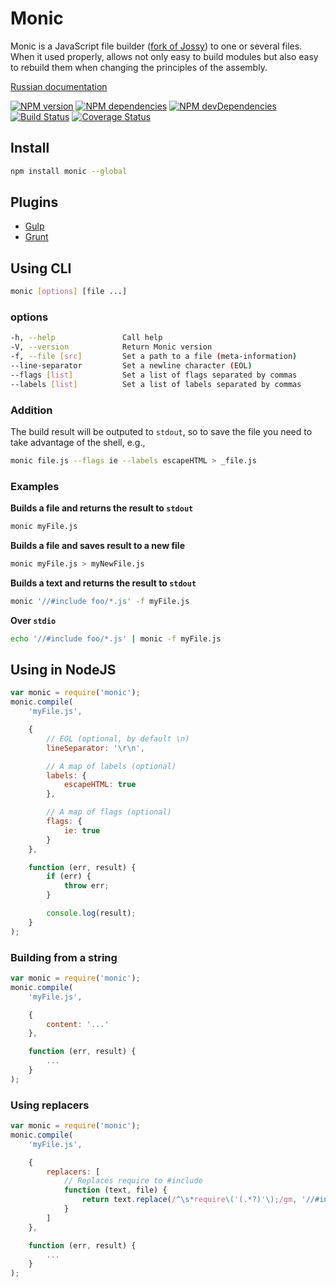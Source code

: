 Monic
=====

Monic is a JavaScript file builder ([fork of Jossy](https://github.com/Kolyaj/Jossy)) to one or several files.
When it used properly, allows not only easy to build modules but also easy to rebuild them when changing the principles
of the assembly.

[Russian documentation](https://github.com/MonicBuilder/Monic/blob/master/README.ru.md)

[![NPM version](http://img.shields.io/npm/v/monic.svg?style=flat)](http://badge.fury.io/js/monic)
[![NPM dependencies](http://img.shields.io/david/MonicBuilder/Monic.svg?style=flat)](https://david-dm.org/MonicBuilder/Monic#info=dependencies&view=table)
[![NPM devDependencies](http://img.shields.io/david/dev/MonicBuilder/Monic.svg?style=flat)](https://david-dm.org/MonicBuilder/Monic#info=devDependencies&view=table)
[![Build Status](http://img.shields.io/travis/MonicBuilder/Monic.svg?style=flat&branch=master)](https://travis-ci.org/MonicBuilder/Monic)
[![Coverage Status](http://img.shields.io/coveralls/MonicBuilder/Monic.svg?style=flat)](https://coveralls.io/r/MonicBuilder/Monic?branch=master)

## Install

```bash
npm install monic --global
```

## Plugins

* [Gulp](https://github.com/MonicBuilder/gulp-monic)
* [Grunt](https://github.com/MonicBuilder/grunt-monic)

## Using CLI

```bash
monic [options] [file ...]
```

### options

```bash
-h, --help               Call help
-V, --version            Return Monic version
-f, --file [src]         Set a path to a file (meta-information)
--line-separator         Set a newline character (EOL)
--flags [list]           Set a list of flags separated by commas
--labels [list]          Set a list of labels separated by commas
```

### Addition

The build result will be outputed to `stdout`, so to save the file you need to take advantage of the shell, e.g.,

```bash
monic file.js --flags ie --labels escapeHTML > _file.js
```

### Examples

**Builds a file and returns the result to `stdout`**

```bash
monic myFile.js
```

**Builds a file and saves result to a new file**

```bash
monic myFile.js > myNewFile.js
```

**Builds a text and returns the result to `stdout`**

```bash
monic '//#include foo/*.js' -f myFile.js
```

**Over `stdio`**

```bash
echo '//#include foo/*.js' | monic -f myFile.js
```

## Using in NodeJS

```js
var monic = require('monic');
monic.compile(
	'myFile.js',

	{
		// EOL (optional, by default \n)
		lineSeparator: '\r\n',

		// A map of labels (optional)
		labels: {
			escapeHTML: true
		},

		// A map of flags (optional)
		flags: {
			ie: true
		}
	},

	function (err, result) {
		if (err) {
			throw err;
		}

		console.log(result);
	}
);
```

### Building from a string

```js
var monic = require('monic');
monic.compile(
	'myFile.js',

	{
		content: '...'
	},

	function (err, result) {
		...
	}
);
```

### Using replacers

```js
var monic = require('monic');
monic.compile(
	'myFile.js',

	{
		replacers: [
			// Replaces require to #include
			function (text, file) {
				return text.replace(/^\s*require\('(.*?)'\);/gm, '//#include $1');
			}
		]
	},

	function (err, result) {
		...
	}
);
```

